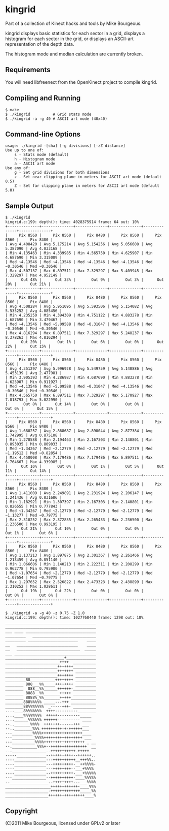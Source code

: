 kingrid
========
Part of a collection of Kinect hacks and tools by Mike Bourgeous.

kingrid displays basic statistics for each sector in a grid, displays a
histogram for each sector in the grid, or displays an ASCII-art representation
of the depth data.

The histogram mode and median calculation are currently broken.

Requirements
------------
You will need libfreenect from the OpenKinect project to compile kingrid.

Compiling and Running
---------------------
    $ make
    $ ./kingrid          # Grid stats mode
    $ ./kingrid -a -g 40 # ASCII art mode (40x40)

Command-line Options
--------------------
    usage: ./kingrid -[sha] [-g divisions] [-zZ distance]
	Use up to one of:
		s - Stats mode (default)
		h - Histogram mode
		a - ASCII art mode
	Use any of:
		g - Set grid divisions for both dimensions
		z - Set near clipping plane in meters for ASCII art mode (default 0.5)
		Z - Set far clipping plane in meters for ASCII art mode (default 5.0)

Sample Output
-------------
    $ ./kingrid
    kingrid.c:199: depth():	time: 4028375914 frame: 64 out: 10%
    +--------------+--------------+--------------+--------------+--------------+--------------+
    |     Pix 8560 |     Pix 8560 |     Pix 8480 |     Pix 8560 |     Pix 8560 |     Pix 8480 |
    | Avg 4.408420 | Avg 5.175214 | Avg 5.154256 | Avg 5.056608 | Avg 5.387090 | Avg 4.033168 |
    | Min 4.135463 | Min 4.339985 | Min 4.565750 | Min 4.625907 | Min 4.687690 | Min 3.315089 |
    | Med ~4.13546 | Med ~4.13546 | Med ~4.13546 | Med ~4.13546 | Med ~0.30546 | Med ~0.30546 |
    | Max 4.507137 | Max 6.897511 | Max 7.329297 | Max 5.409945 | Max 7.329297 | Max 4.952149 |
    |      Out 48% |      Out 33% |       Out 9% |       Out 3% |      Out 20% |      Out 21% |
    +--------------+--------------+--------------+--------------+--------------+--------------+
    |     Pix 8560 |     Pix 8560 |     Pix 8480 |     Pix 8560 |     Pix 8560 |     Pix 8480 |
    | Avg 4.508284 | Avg 5.951095 | Avg 5.593506 | Avg 5.154082 | Avg 5.535252 | Avg 4.085456 |
    | Min 4.235250 | Min 4.394309 | Min 4.751122 | Min 4.883278 | Min 4.687690 | Min 3.479467 |
    | Med ~4.13546 | Med ~5.09588 | Med ~0.31047 | Med ~4.13546 | Med ~0.30546 | Med ~0.30546 |
    | Max 4.816294 | Max 6.897511 | Max 7.329297 | Max 5.248237 | Max 8.378263 | Max 4.816294 |
    |      Out 20% |       Out 1% |       Out 6% |       Out 0% |      Out 22% |      Out 15% |
    +--------------+--------------+--------------+--------------+--------------+--------------+
    |     Pix 8560 |     Pix 8560 |     Pix 8480 |     Pix 8560 |     Pix 8560 |     Pix 8480 |
    | Avg 4.351297 | Avg 5.996928 | Avg 5.549759 | Avg 5.140886 | Avg 5.453139 | Avg 2.477981 |
    | Min 3.905393 | Min 4.286987 | Min 4.687690 | Min 4.883278 | Min 4.625907 | Min 0.911927 |
    | Med ~4.13546 | Med ~5.09588 | Med ~0.31047 | Med ~4.13546 | Med ~0.30546 | Med ~0.30546 |
    | Max 4.565750 | Max 6.897511 | Max 7.329297 | Max 5.170927 | Max 7.818793 | Max 5.022990 |
    |       Out 8% |      Out 14% |       Out 0% |       Out 0% |       Out 6% |      Out 15% |
    +--------------+--------------+--------------+--------------+--------------+--------------+
    |     Pix 8560 |     Pix 8560 |     Pix 8480 |     Pix 8560 |     Pix 8560 |     Pix 8480 |
    | Avg 1.680257 | Avg 2.868687 | Avg 2.890044 | Avg 2.877384 | Avg 1.742995 | Avg 0.875108 |
    | Min 1.278588 | Min 2.194463 | Min 2.167303 | Min 2.140801 | Min 0.893035 | Min 0.809033 |
    | Med ~1.34267 | Med ~2.12779 | Med ~2.12779 | Med ~2.12779 | Med ~1.19512 | Med ~0.82854 |
    | Max 4.450008 | Max 7.179486 | Max 7.179486 | Max 6.897511 | Max 6.764667 | Max 4.339985 |
    |      Out 16% |       Out 0% |       Out 1% |       Out 5% |      Out 11% |      Out 14% |
    +--------------+--------------+--------------+--------------+--------------+--------------+
    |     Pix 8560 |     Pix 8560 |     Pix 8480 |     Pix 8560 |     Pix 8560 |     Pix 8480 |
    | Avg 1.411009 | Avg 2.249891 | Avg 2.231924 | Avg 2.206147 | Avg 1.241436 | Avg 0.831686 |
    | Min 1.182921 | Min 1.307397 | Min 2.167303 | Min 2.140801 | Min 0.826555 | Min 0.777843 |
    | Med ~1.34267 | Med ~2.12779 | Med ~2.12779 | Med ~2.12779 | Med ~1.13277 | Med ~0.79775 |
    | Max 2.310252 | Max 2.372835 | Max 2.265433 | Max 2.236500 | Max 2.236500 | Max 0.993195 |
    |      Out 21% |      Out 10% |       Out 0% |       Out 0% |       Out 1% |       Out 6% |
    +--------------+--------------+--------------+--------------+--------------+--------------+
    |     Pix 8560 |     Pix 8560 |     Pix 8480 |     Pix 8560 |     Pix 8560 |     Pix 8480 |
    | Avg 1.137213 | Avg 1.897875 | Avg 2.301367 | Avg 2.261466 | Avg 1.213459 | Avg 0.851140 |
    | Min 1.066606 | Min 1.140213 | Min 2.222311 | Min 2.208299 | Min 0.962778 | Min 0.795900 |
    | Med ~1.07654 | Med ~2.12779 | Med ~2.12779 | Med ~2.12779 | Med ~1.07654 | Med ~0.79775 |
    | Max 1.297652 | Max 2.526822 | Max 2.473323 | Max 2.438899 | Max 2.310252 | Max 1.028611 |
    |      Out 19% |      Out 22% |       Out 0% |       Out 0% |       Out 0% |       Out 6% |
    +--------------+--------------+--------------+--------------+--------------+--------------+

    $ ./kingrid -a -g 40 -z 0.75 -Z 1.0
    kingrid.c:199: depth():	time: 1027768440 frame: 1298 out: 18%
    ________________________________________
    ________________________________________
    ___ ____ _______________________________
    _________   ____________________________
    _________ ______________________    ____
    __   ___________________________    ____
    __   ____________________________  _____
    ___ ____________________________________
    __________________________+_____________
    ________________________++++  __________
    _______________________+++++++__________
    _______________________+++++++ _________
    _______________________+++++++ _________
    _________88___________++++++++ _________
    ________ 888___%%_____++++++++ _________
    ________  888__%%______++++++-__________
    ________ 8888__%%_______+++++ __________
    ________ 8888%_%%_______+++++___________
    ________888%%%%% _____---+++ ___________
    ________88%%%%%%%  _-----+++- __________
    ....____8%%%%%%%  ++++----------________
    ....____%%%%%%%%  +++++----------_____  
    ....______%%%%%% ++++++---------- ____  
    --.._______%%%%  +++++++------+++ ___   
    --..________%%% +++++++++-+-++++++___   
    ---_________%%%%++++++++++++++++++____  
    ---__________%%%%+++++++++++++++++ ___  
    ---__________%%%%++++++++++++++++++ _ __
    --.___________%%%+--++++++++++++++++  __
    --._______________--+++++++++++-+++++   
    -----_____________--++++++++++--++++++..
    ----______________---++++++++++__+++%%..
    ----______________---+++++++++-__++%%%%-
    ----______________---++++++++--___+%%%% 
    ----______________--++++++++++-___+%%%%%
    ---_______________--++++++++++-____%%%%%
    --_________________--+++++++++---___%%%%
    ____________________++++++++++++-____%%%
    ___________________-+++++++++++++_____%%
    ___________________++++++++++++++++____%

Copyright
---------
(C)2011 Mike Bourgeous, licensed under GPLv2 or later

